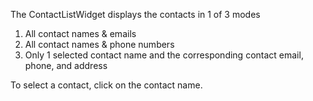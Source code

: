 The ContactListWidget displays the contacts in 1 of 3 modes

1.  All contact names & emails
2.  All contact names & phone numbers
3.  Only 1 selected contact name and the corresponding
    contact email, phone, and address

To select a contact, click on the contact name.
